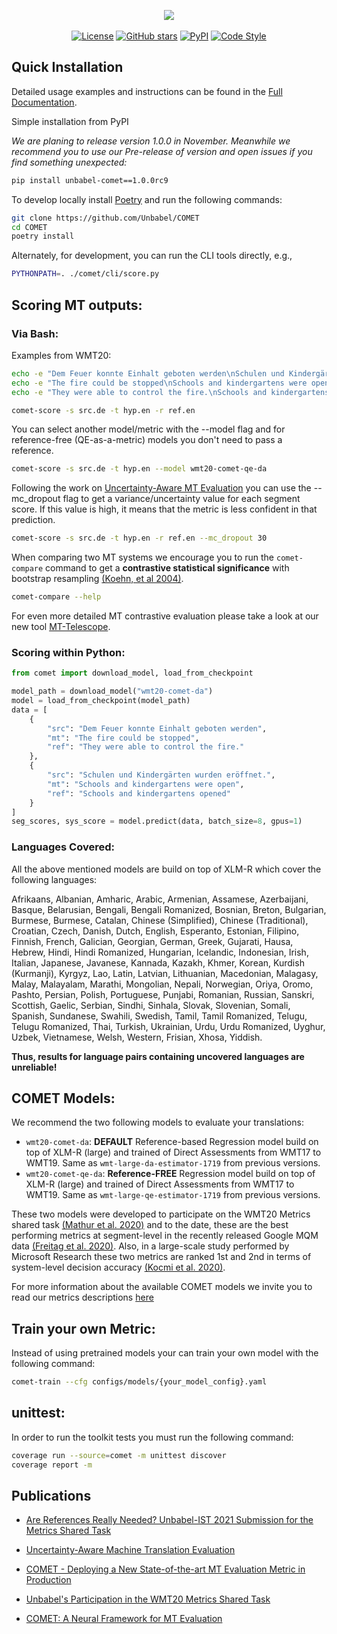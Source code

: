 <p align="center">
  <img src="https://raw.githubusercontent.com/Unbabel/COMET/master/docs/source/_static/img/COMET_lockup-dark.png">
  <br />
  <br />
  <a href="https://github.com/Unbabel/COMET/blob/master/LICENSE"><img alt="License" src="https://img.shields.io/github/license/Unbabel/COMET" /></a>
  <a href="https://github.com/Unbabel/COMET/stargazers"><img alt="GitHub stars" src="https://img.shields.io/github/stars/Unbabel/COMET" /></a>
  <a href=""><img alt="PyPI" src="https://img.shields.io/pypi/v/unbabel-comet" /></a>
  <a href="https://github.com/psf/black"><img alt="Code Style" src="https://img.shields.io/badge/code%20style-black-black" /></a>
</p>

## Quick Installation

Detailed usage examples and instructions can be found in the [Full Documentation](https://unbabel.github.io/COMET/html/index.html).

Simple installation from PyPI

_We are planing to release version 1.0.0 in November. Meanwhile we recommend you to use our Pre-release of version and open issues if you find something unexpected:_

```bash
pip install unbabel-comet==1.0.0rc9
```

To develop locally install [Poetry](https://python-poetry.org/docs/#installation) and run the following commands:
```bash
git clone https://github.com/Unbabel/COMET
cd COMET
poetry install
```

Alternately, for development, you can run the CLI tools directly, e.g.,

```bash
PYTHONPATH=. ./comet/cli/score.py
```

## Scoring MT outputs:

### Via Bash:

Examples from WMT20:

```bash
echo -e "Dem Feuer konnte Einhalt geboten werden\nSchulen und Kindergärten wurden eröffnet." >> src.de
echo -e "The fire could be stopped\nSchools and kindergartens were open" >> hyp.en
echo -e "They were able to control the fire.\nSchools and kindergartens opened" >> ref.en
```

```bash
comet-score -s src.de -t hyp.en -r ref.en
```

You can select another model/metric with the --model flag and for reference-free (QE-as-a-metric) models you don't need to pass a reference.

```bash
comet-score -s src.de -t hyp.en --model wmt20-comet-qe-da
```

Following the work on [Uncertainty-Aware MT Evaluation](https://aclanthology.org/2021.findings-emnlp.330/) you can use the --mc_dropout flag to get a variance/uncertainty value for each segment score. If this value is high, it means that the metric is less confident in that prediction.

```bash
comet-score -s src.de -t hyp.en -r ref.en --mc_dropout 30
```

When comparing two MT systems we encourage you to run the `comet-compare` command to get a **contrastive statistical significance** with bootstrap resampling [(Koehn, et al 2004)](https://aclanthology.org/W04-3250/).

```bash
comet-compare --help
```

For even more detailed MT contrastive evaluation please take a look at our new tool [MT-Telescope](https://github.com/Unbabel/MT-Telescope).

### Scoring within Python:

```python
from comet import download_model, load_from_checkpoint

model_path = download_model("wmt20-comet-da")
model = load_from_checkpoint(model_path)
data = [
    {
        "src": "Dem Feuer konnte Einhalt geboten werden",
        "mt": "The fire could be stopped",
        "ref": "They were able to control the fire."
    },
    {
        "src": "Schulen und Kindergärten wurden eröffnet.",
        "mt": "Schools and kindergartens were open",
        "ref": "Schools and kindergartens opened"
    }
]
seg_scores, sys_score = model.predict(data, batch_size=8, gpus=1)
```

### Languages Covered:

All the above mentioned models are build on top of XLM-R which cover the following languages:

Afrikaans, Albanian, Amharic, Arabic, Armenian, Assamese, Azerbaijani, Basque, Belarusian, Bengali, Bengali Romanized, Bosnian, Breton, Bulgarian, Burmese, Burmese, Catalan, Chinese (Simplified), Chinese (Traditional), Croatian, Czech, Danish, Dutch, English, Esperanto, Estonian, Filipino, Finnish, French, Galician, Georgian, German, Greek, Gujarati, Hausa, Hebrew, Hindi, Hindi Romanized, Hungarian, Icelandic, Indonesian, Irish, Italian, Japanese, Javanese, Kannada, Kazakh, Khmer, Korean, Kurdish (Kurmanji), Kyrgyz, Lao, Latin, Latvian, Lithuanian, Macedonian, Malagasy, Malay, Malayalam, Marathi, Mongolian, Nepali, Norwegian, Oriya, Oromo, Pashto, Persian, Polish, Portuguese, Punjabi, Romanian, Russian, Sanskri, Scottish, Gaelic, Serbian, Sindhi, Sinhala, Slovak, Slovenian, Somali, Spanish, Sundanese, Swahili, Swedish, Tamil, Tamil Romanized, Telugu, Telugu Romanized, Thai, Turkish, Ukrainian, Urdu, Urdu Romanized, Uyghur, Uzbek, Vietnamese, Welsh, Western, Frisian, Xhosa, Yiddish.

**Thus, results for language pairs containing uncovered languages are unreliable!**

## COMET Models:

We recommend the two following models to evaluate your translations:

- `wmt20-comet-da`: **DEFAULT** Reference-based Regression model build on top of XLM-R (large) and trained of Direct Assessments from WMT17 to WMT19. Same as `wmt-large-da-estimator-1719` from previous versions.
- `wmt20-comet-qe-da`: **Reference-FREE** Regression model build on top of XLM-R (large) and trained of Direct Assessments from WMT17 to WMT19. Same as `wmt-large-qe-estimator-1719` from previous versions.

These two models were developed to participate on the WMT20 Metrics shared task [(Mathur et al. 2020)](https://aclanthology.org/2020.wmt-1.77.pdf) and to the date, these are the best performing metrics at segment-level in the recently released Google MQM data [(Freitag et al. 2020)](https://arxiv.org/pdf/2104.14478.pdf). Also, in a large-scale study performed by Microsoft Research these two metrics are ranked 1st and 2nd in terms of system-level decision accuracy [(Kocmi et al. 2020)](https://arxiv.org/pdf/2107.10821.pdf).

For more information about the available COMET models we invite you to read our metrics descriptions [here](METRICS.md)

## Train your own Metric: 

Instead of using pretrained models your can train your own model with the following command:
```bash
comet-train --cfg configs/models/{your_model_config}.yaml
```

## unittest:
In order to run the toolkit tests you must run the following command:

```bash
coverage run --source=comet -m unittest discover
coverage report -m
```

## Publications
- [Are References Really Needed? Unbabel-IST 2021 Submission for the Metrics Shared Task](http://statmt.org/wmt21/pdf/2021.wmt-1.111.pdf)

- [Uncertainty-Aware Machine Translation Evaluation](https://aclanthology.org/2021.findings-emnlp.330/) 

- [COMET - Deploying a New State-of-the-art MT Evaluation Metric in Production](https://www.aclweb.org/anthology/2020.amta-user.4)

- [Unbabel's Participation in the WMT20 Metrics Shared Task](https://aclanthology.org/2020.wmt-1.101/)

- [COMET: A Neural Framework for MT Evaluation](https://www.aclweb.org/anthology/2020.emnlp-main.213)



